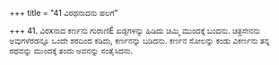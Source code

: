 +++
title = "41 ವಿರಥನಾದನು ಹಲಗೆ"

+++
41. ವಿರxನಾದ ಕರ್ಣನು ಗುರಾಣಿÉ ಖಡ್ಗಗಳನ್ನು ಹಿಡಿದು ಚಿಮ್ಮಿ ಮುಂದಕ್ಕೆ ಬಂದನು. ಚಿತ್ರಸೇನನು ಅವುಗಳೆರಡನ್ನೂ ಒಂದೇ ಶರದಿಂದ ಕಡಿದು, ಕರ್ಣನನ್ನು ಬಡಿದನು. ಕರ್ಣನ ಸೋಲನ್ನು ಕಂಡು ವಿಕರ್ಣನು ತನ್ನ ರಥವನ್ನು ಮುಂದಕ್ಕೆ ತಂದು ಅವನನ್ನು ಸಂತೈಸಿದನು.